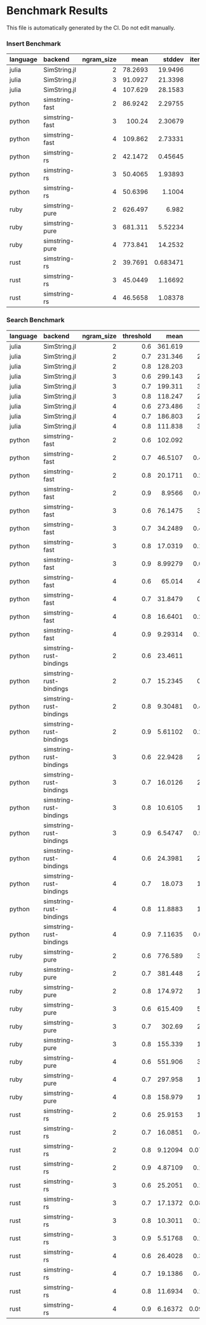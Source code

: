 # Benchmark Results

This file is automatically generated by the CI. Do not edit manually.

### Insert Benchmark
| language   | backend        |   ngram_size |     mean |    stddev |   iterations |
|:-----------|:---------------|-------------:|---------:|----------:|-------------:|
| julia      | SimString.jl   |            2 |  78.2693 | 19.9496   |          100 |
| julia      | SimString.jl   |            3 |  91.0927 | 21.3398   |          100 |
| julia      | SimString.jl   |            4 | 107.629  | 28.1583   |          100 |
| python     | simstring-fast |            2 |  86.9242 |  2.29755  |          100 |
| python     | simstring-fast |            3 | 100.24   |  2.30679  |          100 |
| python     | simstring-fast |            4 | 109.862  |  2.73331  |          100 |
| python     | simstring-rs   |            2 |  42.1472 |  0.45645  |          100 |
| python     | simstring-rs   |            3 |  50.4065 |  1.93893  |          100 |
| python     | simstring-rs   |            4 |  50.6396 |  1.1004   |          100 |
| ruby       | simstring-pure |            2 | 626.497  |  6.982    |           32 |
| ruby       | simstring-pure |            3 | 681.311  |  5.52234  |           30 |
| ruby       | simstring-pure |            4 | 773.841  | 14.2532   |           26 |
| rust       | simstring-rs   |            2 |  39.7691 |  0.683471 |          100 |
| rust       | simstring-rs   |            3 |  45.0449 |  1.16692  |          100 |
| rust       | simstring-rs   |            4 |  46.5658 |  1.08378  |          100 |

### Search Benchmark
| language   | backend                 |   ngram_size |   threshold |      mean |    stddev |   iterations |
|:-----------|:------------------------|-------------:|------------:|----------:|----------:|-------------:|
| julia      | SimString.jl            |            2 |         0.6 | 361.619   | 2.4945    |           56 |
| julia      | SimString.jl            |            2 |         0.7 | 231.346   | 2.71282   |           87 |
| julia      | SimString.jl            |            2 |         0.8 | 128.203   | 1.7987    |          100 |
| julia      | SimString.jl            |            3 |         0.6 | 299.143   | 2.29399   |           67 |
| julia      | SimString.jl            |            3 |         0.7 | 199.311   | 3.05715   |          100 |
| julia      | SimString.jl            |            3 |         0.8 | 118.247   | 2.73945   |          100 |
| julia      | SimString.jl            |            4 |         0.6 | 273.486   | 3.61805   |           74 |
| julia      | SimString.jl            |            4 |         0.7 | 186.803   | 2.54764   |          100 |
| julia      | SimString.jl            |            4 |         0.8 | 111.838   | 3.58856   |          100 |
| python     | simstring-fast          |            2 |         0.6 | 102.092   | 2.2097    |          100 |
| python     | simstring-fast          |            2 |         0.7 |  46.5107  | 0.426532  |          100 |
| python     | simstring-fast          |            2 |         0.8 |  20.1711  | 0.215779  |          100 |
| python     | simstring-fast          |            2 |         0.9 |   8.9566  | 0.674771  |          100 |
| python     | simstring-fast          |            3 |         0.6 |  76.1475  | 3.19188   |          100 |
| python     | simstring-fast          |            3 |         0.7 |  34.2489  | 0.499101  |          100 |
| python     | simstring-fast          |            3 |         0.8 |  17.0319  | 0.146349  |          100 |
| python     | simstring-fast          |            3 |         0.9 |   8.99279 | 0.083452  |          100 |
| python     | simstring-fast          |            4 |         0.6 |  65.014   | 4.07225   |          100 |
| python     | simstring-fast          |            4 |         0.7 |  31.8479  | 0.54327   |          100 |
| python     | simstring-fast          |            4 |         0.8 |  16.6401  | 0.207086  |          100 |
| python     | simstring-fast          |            4 |         0.9 |   9.29314 | 0.112283  |          100 |
| python     | simstring-rust-bindings |            2 |         0.6 |  23.4611  | 1.2495    |          100 |
| python     | simstring-rust-bindings |            2 |         0.7 |  15.2345  | 0.95689   |          100 |
| python     | simstring-rust-bindings |            2 |         0.8 |   9.30481 | 0.448355  |          100 |
| python     | simstring-rust-bindings |            2 |         0.9 |   5.61102 | 0.298837  |          100 |
| python     | simstring-rust-bindings |            3 |         0.6 |  22.9428  | 2.06327   |          100 |
| python     | simstring-rust-bindings |            3 |         0.7 |  16.0126  | 2.08571   |          100 |
| python     | simstring-rust-bindings |            3 |         0.8 |  10.6105  | 1.32166   |          100 |
| python     | simstring-rust-bindings |            3 |         0.9 |   6.54747 | 0.595053  |          100 |
| python     | simstring-rust-bindings |            4 |         0.6 |  24.3981  | 2.09672   |          100 |
| python     | simstring-rust-bindings |            4 |         0.7 |  18.073   | 1.46622   |          100 |
| python     | simstring-rust-bindings |            4 |         0.8 |  11.8883  | 1.18866   |          100 |
| python     | simstring-rust-bindings |            4 |         0.9 |   7.11635 | 0.654038  |          100 |
| ruby       | simstring-pure          |            2 |         0.6 | 776.589   | 3.58635   |           26 |
| ruby       | simstring-pure          |            2 |         0.7 | 381.448   | 2.71614   |           53 |
| ruby       | simstring-pure          |            2 |         0.8 | 174.972   | 1.60447   |          100 |
| ruby       | simstring-pure          |            3 |         0.6 | 615.409   | 5.55511   |           33 |
| ruby       | simstring-pure          |            3 |         0.7 | 302.69    | 2.69876   |           67 |
| ruby       | simstring-pure          |            3 |         0.8 | 155.339   | 1.19371   |          100 |
| ruby       | simstring-pure          |            4 |         0.6 | 551.906   | 3.51965   |           37 |
| ruby       | simstring-pure          |            4 |         0.7 | 297.958   | 1.72126   |           68 |
| ruby       | simstring-pure          |            4 |         0.8 | 158.979   | 1.58777   |          100 |
| rust       | simstring-rs            |            2 |         0.6 |  25.9153  | 1.02027   |          100 |
| rust       | simstring-rs            |            2 |         0.7 |  16.0851  | 0.412726  |          100 |
| rust       | simstring-rs            |            2 |         0.8 |   9.12094 | 0.0739038 |          100 |
| rust       | simstring-rs            |            2 |         0.9 |   4.87109 | 0.113858  |          100 |
| rust       | simstring-rs            |            3 |         0.6 |  25.2051  | 0.111566  |          100 |
| rust       | simstring-rs            |            3 |         0.7 |  17.1372  | 0.0814332 |          100 |
| rust       | simstring-rs            |            3 |         0.8 |  10.3011  | 0.219393  |          100 |
| rust       | simstring-rs            |            3 |         0.9 |   5.51768 | 0.100236  |          100 |
| rust       | simstring-rs            |            4 |         0.6 |  26.4028  | 0.399007  |          100 |
| rust       | simstring-rs            |            4 |         0.7 |  19.1386  | 0.429459  |          100 |
| rust       | simstring-rs            |            4 |         0.8 |  11.6934  | 0.176629  |          100 |
| rust       | simstring-rs            |            4 |         0.9 |   6.16372 | 0.0963416 |          100 |

